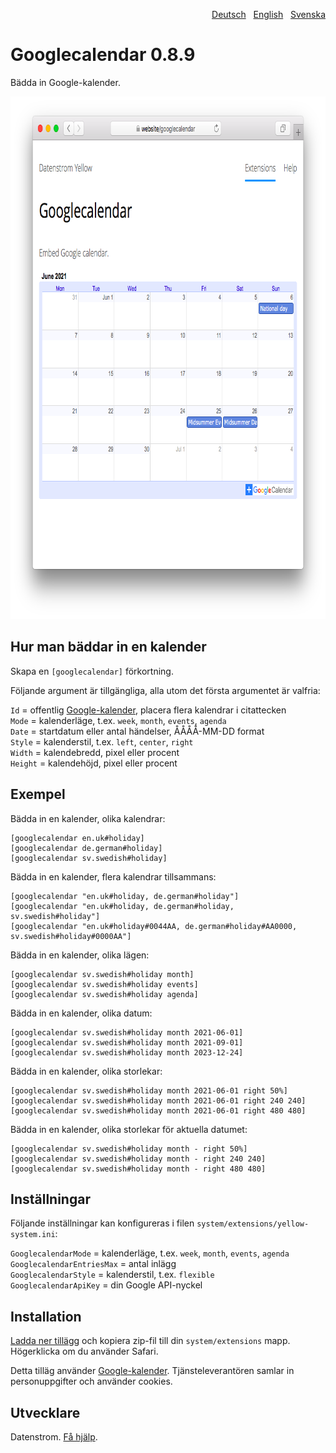 <p align="right"><a href="README-de.md">Deutsch</a> &nbsp; <a href="README.md">English</a> &nbsp; <a href="README-sv.md">Svenska</a></p>

# Googlecalendar 0.8.9

Bädda in Google-kalender.

<p align="center"><img src="googlecalendar-screenshot.png?raw=true" width="795" height="836" alt="Skärmdump"></p>

## Hur man bäddar in en kalender

Skapa en `[googlecalendar]` förkortning.

Följande argument är tillgängliga, alla utom det första argumentet är valfria:

`Id` = offentlig [Google-kalender](https://calendar.google.com/), placera flera kalendrar i citattecken  
`Mode` = kalenderläge, t.ex. `week`, `month`, `events`, `agenda`  
`Date` = startdatum eller antal händelser, ÅÅÅÅ-MM-DD format  
`Style` = kalenderstil, t.ex. `left`, `center`, `right`  
`Width` = kalendebredd, pixel eller procent  
`Height` = kalendehöjd, pixel eller procent  

## Exempel

Bädda in en kalender, olika kalendrar:

    [googlecalendar en.uk#holiday]
    [googlecalendar de.german#holiday]
    [googlecalendar sv.swedish#holiday]

Bädda in en kalender, flera kalendrar tillsammans:

    [googlecalendar "en.uk#holiday, de.german#holiday"]
    [googlecalendar "en.uk#holiday, de.german#holiday, sv.swedish#holiday"]
    [googlecalendar "en.uk#holiday#0044AA, de.german#holiday#AA0000, sv.swedish#holiday#0000AA"]

Bädda in en kalender, olika lägen:

    [googlecalendar sv.swedish#holiday month]
    [googlecalendar sv.swedish#holiday events]
    [googlecalendar sv.swedish#holiday agenda]

Bädda in en kalender, olika datum:

    [googlecalendar sv.swedish#holiday month 2021-06-01]
    [googlecalendar sv.swedish#holiday month 2021-09-01]
    [googlecalendar sv.swedish#holiday month 2023-12-24]

Bädda in en kalender, olika storlekar:

    [googlecalendar sv.swedish#holiday month 2021-06-01 right 50%]
    [googlecalendar sv.swedish#holiday month 2021-06-01 right 240 240]
    [googlecalendar sv.swedish#holiday month 2021-06-01 right 480 480]

Bädda in en kalender, olika storlekar för aktuella datumet:

    [googlecalendar sv.swedish#holiday month - right 50%]
    [googlecalendar sv.swedish#holiday month - right 240 240]
    [googlecalendar sv.swedish#holiday month - right 480 480]

## Inställningar

Följande inställningar kan konfigureras i filen `system/extensions/yellow-system.ini`:

`GooglecalendarMode` = kalenderläge, t.ex. `week`, `month`, `events`, `agenda`  
`GooglecalendarEntriesMax` = antal inlägg  
`GooglecalendarStyle` = kalenderstil, t.ex. `flexible`  
`GooglecalendarApiKey` = din Google API-nyckel  

## Installation

[Ladda ner tillägg](https://github.com/datenstrom/yellow-extensions/raw/master/zip/googlecalendar.zip) och kopiera zip-fil till din `system/extensions` mapp. Högerklicka om du använder Safari.

Detta tilläg använder [Google-kalender](https://calendar.google.com/). Tjänsteleverantören samlar in personuppgifter och använder cookies.

## Utvecklare

Datenstrom. [Få hjälp](https://datenstrom.se/sv/yellow/help/).
